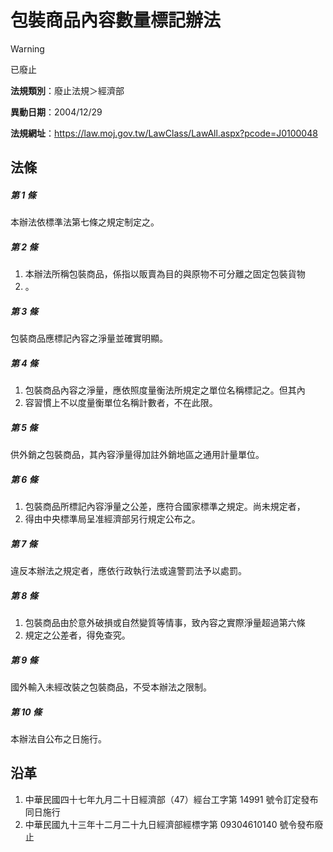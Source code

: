 # 包裝商品內容數量標記辦法
> [!WARNING]
> 已廢止

**法規類別**：廢止法規＞經濟部

**異動日期**：2004/12/29  

**法規網址**：https://law.moj.gov.tw/LawClass/LawAll.aspx?pcode=J0100048



## 法條
##### 第 1 條
本辦法依標準法第七條之規定制定之。

##### 第 2 條
1. 本辦法所稱包裝商品，係指以販賣為目的與原物不可分離之固定包裝貨物
1. 。

##### 第 3 條
包裝商品應標記內容之淨量並確實明顯。

##### 第 4 條
1. 包裝商品內容之淨量，應依照度量衡法所規定之單位名稱標記之。但其內
1. 容習慣上不以度量衡單位名稱計數者，不在此限。

##### 第 5 條
供外銷之包裝商品，其內容淨量得加註外銷地區之通用計量單位。

##### 第 6 條
1. 包裝商品所標記內容淨量之公差，應符合國家標準之規定。尚未規定者，
1. 得由中央標準局呈准經濟部另行規定公布之。

##### 第 7 條
違反本辦法之規定者，應依行政執行法或違警罰法予以處罰。

##### 第 8 條
1. 包裝商品由於意外破損或自然變質等情事，致內容之實際淨量超過第六條
1. 規定之公差者，得免查究。

##### 第 9 條
國外輸入未經改裝之包裝商品，不受本辦法之限制。

##### 第 10 條
本辦法自公布之日施行。

## 沿革
1. 中華民國四十七年九月二十日經濟部（47）經台工字第 14991  號令訂定發布同日施行
1. 中華民國九十三年十二月二十九日經濟部經標字第 09304610140  號令發布廢止
